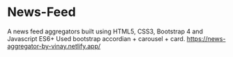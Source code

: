 # News-Feed
A news feed aggregators built using HTML5, CSS3, Bootstrap 4 and Javascript ES6+
Used bootstrap accordian + carousel + card.
https://news-aggregator-by-vinay.netlify.app/
